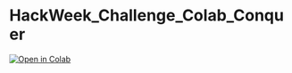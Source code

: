 # HackWeek_Challenge_Colab_Conquer
[![Open in Colab](https://colab.research.google.com/assets/colab-badge.svg)](https://colab.research.google.com/github/print-ramcharan/HackWeek_Challenge_Colab_Conquer/blob/main/iris_eda.ipynb)
